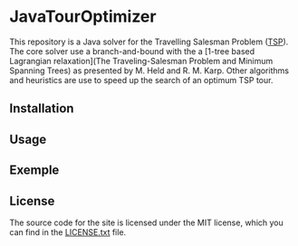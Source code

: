 # JavaTourOptimizer
This repository is a Java solver for the Travelling Salesman Problem ([TSP](https://en.wikipedia.org/wiki/Travelling_salesman_problem)). The core solver use a branch-and-bound with the a [1-tree based Lagrangian relaxation](The Traveling-Salesman Problem and Minimum Spanning Trees) as presented by M. Held and R. M. Karp. Other algorithms and heuristics are use to speed up the search of an optimum TSP tour.

## Installation

## Usage

## Exemple

## License

The source code for the site is licensed under the MIT license, which you can find in the [LICENSE.txt](LICENSE.txt) file.
